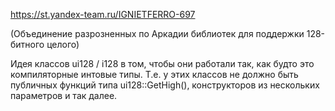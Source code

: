 https://st.yandex-team.ru/IGNIETFERRO-697

(Объединение разрозненных по Аркадии библиотек для поддержки 128-битного целого)

Идея классов ui128 / i128 в том, чтобы они работали так, как будто это компиляторные интовые типы.
Т.е. у этих классов не должно быть публичных функций типа ui128::GetHigh(), конструкторов из нескольких параметров и так далее.
